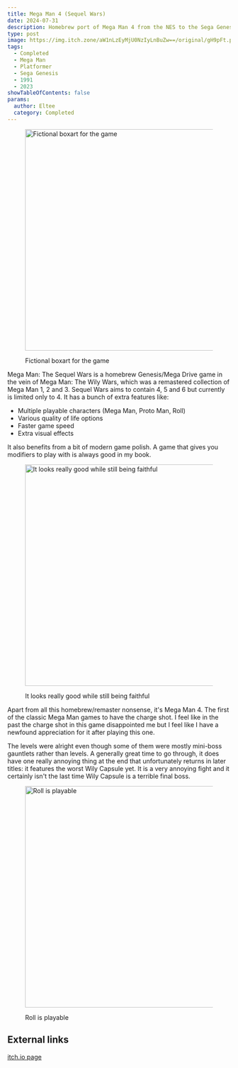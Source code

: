 ```yaml
---
title: Mega Man 4 (Sequel Wars)
date: 2024-07-31
description: Homebrew port of Mega Man 4 from the NES to the Sega Genesis in the style of Wily Wars, with extra features
type: post
image: https://img.itch.zone/aW1nLzEyMjU0NzIyLnBuZw==/original/gH9pFt.png
tags:
  - Completed
  - Mega Man
  - Platformer
  - Sega Genesis
  - 1991
  - 2023
showTableOfContents: false
params:
  author: Eltee
  category: Completed
---
```

<figure><img src="https://img.itch.zone/aW1nLzEyMjU0NzIyLnBuZw==/original/gH9pFt.png" alt="Fictional boxart for the game" width="500px "><figcaption><p>Fictional boxart for the game</p></figcaption></figure>

Mega Man: The Sequel Wars is a homebrew Genesis/Mega Drive game in the vein of Mega Man: The Wily Wars, which was a remastered collection of Mega Man 1, 2 and 3. Sequel Wars aims to contain 4, 5 and 6 but currently is limited only to 4. It has a bunch of extra features like:

- Multiple playable characters (Mega Man, Proto Man, Roll)
- Various quality of life options
- Faster game speed
- Extra visual effects

It also benefits from a bit of modern game polish. A game that gives you modifiers to play with is always good in my book.

<figure><img src="https://img.itch.zone/aW1hZ2UvMjA4MzE2Mi8xMjI1NDYwMy5wbmc=/original/ca1V6g.png" alt="It looks really good while still being faithful" width="500px "><figcaption><p>It looks really good while still being faithful</p></figcaption></figure>

Apart from all this homebrew/remaster nonsense, it's Mega Man 4. The first of the classic Mega Man games to have the charge shot. I feel like in the past the charge shot in this game disappointed me but I feel like I have a newfound appreciation for it after playing this one. 

The levels were alright even though some of them were mostly mini-boss gauntlets rather than levels. A generally great time to go through, it does have one really annoying thing at the end that unfortunately returns in later titles: it features the worst Wily Capsule yet. It is a very annoying fight and it certainly isn't the last time Wily Capsule is a terrible final boss.

<figure><img src="https://img.itch.zone/aW1hZ2UvMjA4MzE2Mi8xMjI1NDYwMS5wbmc=/original/g2W%2FAd.png" alt="Roll is playable" width="500px "><figcaption><p>Roll is playable</p></figcaption></figure>

## External links

[itch.io page](https://woodfrog.itch.io/mega-man-the-sequel-wars-episode-red)
